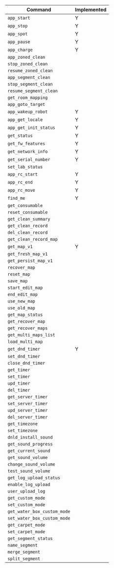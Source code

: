 |Command|Implemented|
|-------|-----------|
| `app_start`                 |Y|
| `app_stop`                  |Y|
| `app_spot`                  |Y|
| `app_pause`                 |Y|
| `app_charge`                |Y|
| `app_zoned_clean`           ||
| `stop_zoned_clean`          ||
| `resume_zoned_clean`        ||
| `app_segment_clean`         ||
| `stop_segment_clean`        ||
| `resume_segment_clean`      ||
| `get_room_mapping`          ||
| `app_goto_target`           ||
| `app_wakeup_robot`          |Y|
| `app_get_locale`            |Y|
| `app_get_init_status`       |Y|
| `get_status`                |Y|
| `get_fw_features`           |Y|
| `get_network_info`          |Y|
| `get_serial_number`         |Y|
| `set_lab_status`            ||
| `app_rc_start`              |Y|
| `app_rc_end`                |Y|
| `app_rc_move`               |Y|
| `find_me`                   |Y|
| `get_consumable`            ||
| `reset_consumable`          ||
| `get_clean_summary`         ||
| `get_clean_record`          ||
| `del_clean_record`          ||
| `get_clean_record_map`      ||
| `get_map_v1`                |Y|
| `get_fresh_map_v1`          ||
| `get_persist_map_v1`        ||
| `recover_map`               ||
| `reset_map`                 ||
| `save_map`                  ||
| `start_edit_map`            ||
| `end_edit_map`              ||
| `use_new_map`               ||
| `use_old_map`               ||
| `get_map_status`            ||
| `get_recover_map`           ||
| `get_recover_maps`          ||
| `get_multi_maps_list`       ||
| `load_multi_map`            ||
| `get_dnd_timer`             |Y|
| `set_dnd_timer`             ||
| `close_dnd_timer`           ||
| `get_timer`                 ||
| `set_timer`                 ||
| `upd_timer`                 ||
| `del_timer`                 ||
| `get_server_timer`          ||
| `set_server_timer`          ||
| `upd_server_timer`          ||
| `del_server_timer`          ||
| `get_timezone`              ||
| `set_timezone`              ||
| `dnld_install_sound`        ||
| `get_sound_progress`        ||
| `get_current_sound`         ||
| `get_sound_volume`          ||
| `change_sound_volume`       ||
| `test_sound_volume`         ||
| `get_log_upload_status`     ||
| `enable_log_upload`         ||
| `user_upload_log`           ||
| `get_custom_mode`           ||
| `set_custom_mode`           ||
| `get_water_box_custom_mode` ||
| `set_water_box_custom_mode` ||
| `get_carpet_mode`           ||
| `set_carpet_mode`           ||
| `get_segment_status`        ||
| `name_segment`              ||
| `merge_segment`             ||
| `split_segment`             ||